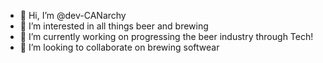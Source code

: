- 👋 Hi, I’m @dev-CANarchy
- 👀 I’m interested in all things beer and brewing
- 🌱 I’m currently working on progressing the beer industry through Tech!
- 💞️ I’m looking to collaborate on brewing softwear


<!---
dev-CANarchy/dev-CANarchy is a ✨ special ✨ repository because its `README.md` (this file) appears on your GitHub profile.
You can click the Preview link to take a look at your changes.
--->
